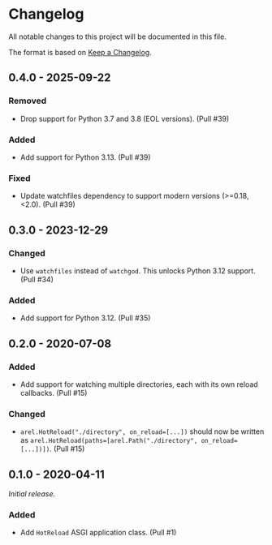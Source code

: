 # Changelog

All notable changes to this project will be documented in this file.

The format is based on [Keep a Changelog](https://keepachangelog.com/en/1.0.0/).

## 0.4.0 - 2025-09-22

### Removed

- Drop support for Python 3.7 and 3.8 (EOL versions). (Pull #39)

### Added

- Add support for Python 3.13. (Pull #39)

### Fixed

- Update watchfiles dependency to support modern versions (>=0.18,<2.0). (Pull #39)

## 0.3.0 - 2023-12-29

### Changed

- Use `watchfiles` instead of `watchgod`. This unlocks Python 3.12 support. (Pull #34)

### Added

- Add support for Python 3.12. (Pull #35)

## 0.2.0 - 2020-07-08

### Added

- Add support for watching multiple directories, each with its own reload callbacks. (Pull #15)

### Changed

- `arel.HotReload("./directory", on_reload=[...])` should now be written as `arel.HotReload(paths=[arel.Path("./directory", on_reload=[...])])`. (Pull #15)

## 0.1.0 - 2020-04-11

_Initial release._

### Added

- Add `HotReload` ASGI application class. (Pull #1)
